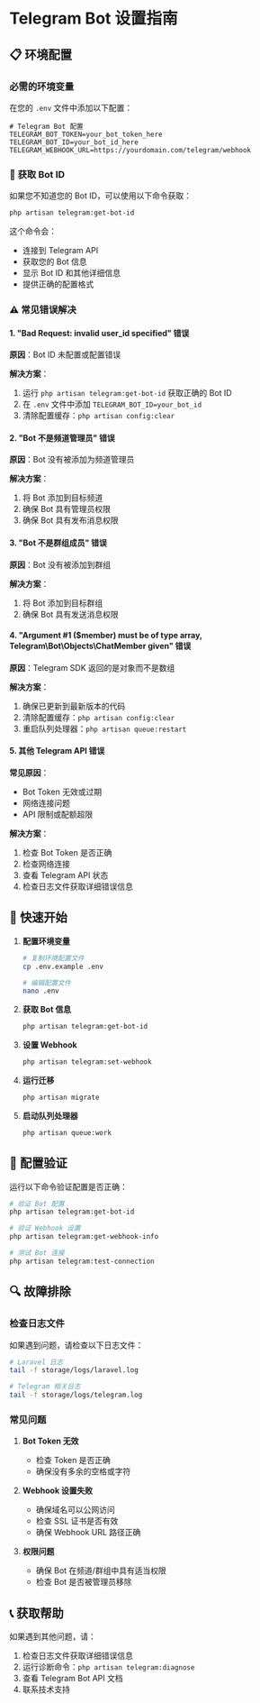 # Telegram Bot 设置指南

## 📋 **环境配置**

### 必需的环境变量

在您的 `.env` 文件中添加以下配置：

```env
# Telegram Bot 配置
TELEGRAM_BOT_TOKEN=your_bot_token_here
TELEGRAM_BOT_ID=your_bot_id_here
TELEGRAM_WEBHOOK_URL=https://yourdomain.com/telegram/webhook
```

### 🔧 **获取 Bot ID**

如果您不知道您的 Bot ID，可以使用以下命令获取：

```bash
php artisan telegram:get-bot-id
```

这个命令会：
- 连接到 Telegram API
- 获取您的 Bot 信息
- 显示 Bot ID 和其他详细信息
- 提供正确的配置格式

### ⚠️ **常见错误解决**

#### 1. "Bad Request: invalid user_id specified" 错误

**原因**：Bot ID 未配置或配置错误

**解决方案**：
1. 运行 `php artisan telegram:get-bot-id` 获取正确的 Bot ID
2. 在 `.env` 文件中添加 `TELEGRAM_BOT_ID=your_bot_id`
3. 清除配置缓存：`php artisan config:clear`

#### 2. "Bot 不是频道管理员" 错误

**原因**：Bot 没有被添加为频道管理员

**解决方案**：
1. 将 Bot 添加到目标频道
2. 确保 Bot 具有管理员权限
3. 确保 Bot 具有发布消息权限

#### 3. "Bot 不是群组成员" 错误

**原因**：Bot 没有被添加到群组

**解决方案**：
1. 将 Bot 添加到目标群组
2. 确保 Bot 具有发送消息权限

#### 4. "Argument #1 ($member) must be of type array, Telegram\Bot\Objects\ChatMember given" 错误

**原因**：Telegram SDK 返回的是对象而不是数组

**解决方案**：
1. 确保已更新到最新版本的代码
2. 清除配置缓存：`php artisan config:clear`
3. 重启队列处理器：`php artisan queue:restart`

#### 5. 其他 Telegram API 错误

**常见原因**：
- Bot Token 无效或过期
- 网络连接问题
- API 限制或配额超限

**解决方案**：
1. 检查 Bot Token 是否正确
2. 检查网络连接
3. 查看 Telegram API 状态
4. 检查日志文件获取详细错误信息

## 🚀 **快速开始**

1. **配置环境变量**
   ```bash
   # 复制环境配置文件
   cp .env.example .env
   
   # 编辑配置文件
   nano .env
   ```

2. **获取 Bot 信息**
   ```bash
   php artisan telegram:get-bot-id
   ```

3. **设置 Webhook**
   ```bash
   php artisan telegram:set-webhook
   ```

4. **运行迁移**
   ```bash
   php artisan migrate
   ```

5. **启动队列处理器**
   ```bash
   php artisan queue:work
   ```

## 📝 **配置验证**

运行以下命令验证配置是否正确：

```bash
# 验证 Bot 配置
php artisan telegram:get-bot-id

# 验证 Webhook 设置
php artisan telegram:get-webhook-info

# 测试 Bot 连接
php artisan telegram:test-connection
```

## 🔍 **故障排除**

### 检查日志文件

如果遇到问题，请检查以下日志文件：

```bash
# Laravel 日志
tail -f storage/logs/laravel.log

# Telegram 相关日志
tail -f storage/logs/telegram.log
```

### 常见问题

1. **Bot Token 无效**
   - 检查 Token 是否正确
   - 确保没有多余的空格或字符

2. **Webhook 设置失败**
   - 确保域名可以公网访问
   - 检查 SSL 证书是否有效
   - 确保 Webhook URL 路径正确

3. **权限问题**
   - 确保 Bot 在频道/群组中具有适当权限
   - 检查 Bot 是否被管理员移除

## 📞 **获取帮助**

如果遇到其他问题，请：

1. 检查日志文件获取详细错误信息
2. 运行诊断命令：`php artisan telegram:diagnose`
3. 查看 Telegram Bot API 文档
4. 联系技术支持
